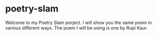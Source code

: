 # poetry-slam
 Welcome to my Poetry Slam porject.
 I will show you the same poem in various different ways. The poem I will be using is one by Rupi Kaur.

